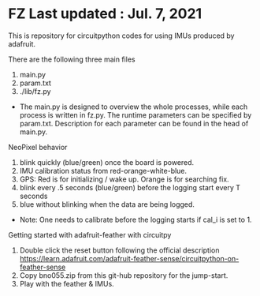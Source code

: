 # FZ                                         Last updated : Jul. 7, 2021

This is repository for circuitpython codes for using IMUs produced by adafruit.

There are the following three main files 
  1. main.py  
  2. param.txt
  3. ./lib/fz.py

  - The main.py is designed to overview the whole processes, while each process is written in fz.py. The runtime parameters can be specified by param.txt. Description for each parameter can be found in the head of main.py.

NeoPixel behavior 
  1. blink quickly (blue/green) once the board is powered.
  2. IMU calibration status from red-orange-white-blue. 
  3. GPS: Red is for initializing / wake up.  Orange is for searching fix.
  4. blink every .5 seconds (blue/green) before the logging start every T seconds
  5. blue without blinking when the data are being logged. 

  - Note: One needs to calibrate before the logging starts if cal_i is set to 1.

Getting started with adafruit-feather with circuitpy 
  1. Double click the reset button following the official description  https://learn.adafruit.com/adafruit-feather-sense/circuitpython-on-feather-sense
  2. Copy bno055.zip from this git-hub repository for the jump-start. 
  3. Play with the feather & IMUs. 
